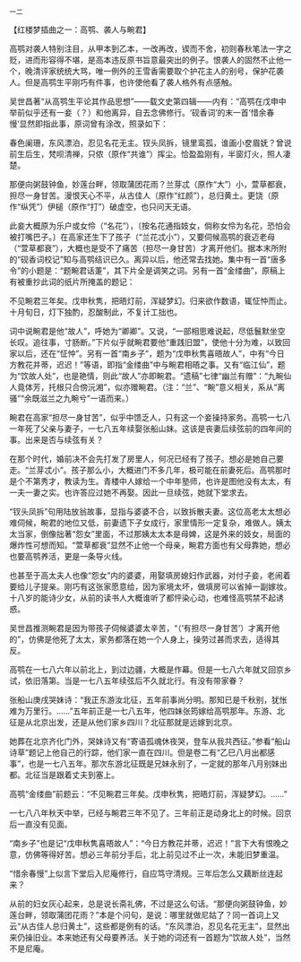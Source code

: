     一二 

   【红楼梦插曲之一：高鹗、袭人与畹君】

   高鹗对袭人特别注目，从甲本到乙本，一改再改，锲而不舍，初则春秋笔法一字之贬，进而形容得不堪，是高本违反原书旨意最突出的例子。恨袭人的固然不止他一个，晚清评家统统大骂，唯一例外的王雪香需要取个护花主人的别号，保护花袭人。但是高鹗生平刚巧有件事，也许使他看了袭人格外有点感触。

   吴世昌著“从高鹗生平论其作品思想”——载文史第四辑——内有：“高鹗在戊申中举前似乎还有一妾（？）和他离异，自去念佛修行。‘砚香词’的末一首‘惜余春慢’显然即指此事，原词曾有涂改，照录如下：

   春色阑珊，东风漂泊，忍见名花无主。钗头凤拆，镜里鸾孤，谁画小奁眉妩？曾说前生后生，梵呗清禅，只侬（原作“共谁”）挥尘。恰盈盈刚有，半窗灯火，照人凄楚。

   那便向粥鼓钟鱼，妙莲台畔，领取蒲团花雨？兰芽忒（原作“大”）小，萱草都衰，担尽一身甘苦。漫恨天心不平，从古佳人（原作“红颜”），总归黄土。更饶（原作“纵凭”）伊槌（原作“打”）破虚空，也只问天无语。

   此妾大概原为乐户或女伶（“名花”），〔按名花通指妓女，倘称女伶为名花，恐怕会被打嘴巴子。〕在高家还生下了孩子（“兰花忒小”），又要伺候高鹗的衰迈老母（“萱草都衰”），大概也是受不了痛苦（担尽一身甘苦）才离开他们。据本末所附的“砚香词校记”知与高鹗结识已久。离异以后，他还常去找她。集中有一首“唐多令”的小题是：“题畹君话萐”，其下片全是调笑之词。另有一首“金缕曲”，原稿上有被重抄此词的纸片所掩盖的题记：

   不见畹君三年矣。戊申秋隽，把晤灯前，浑疑梦幻。归来欲作数语，辄怔忡而止。十月旬日，灯下独酌，忍酸制此，不复计工拙也。

   词中说畹君是他“故人”，呼她为“卿卿”。又说，“一部相思难说起，尽低鬟默坐空长叹。追往事，寸肠断。”下片似乎就畹君要他“重践旧盟”，使他十分为难，以致回家以后，还在“怔忡”。另有一首“南乡子”，题为“戊申秋隽喜晤故人”，中有“今日方教花并蒂，迟迟！”等语，即指“金缕曲”中与畹君相晤之事。又有“临江仙”，题为“饮故人处”，也是艳情，则此“故人”亦即畹君。“遗稿”七律“幽兰有赠”：“九畹仙人竟体芳，托根只合傍沅湘”，似亦赠畹君。（注：“兰”、“畹”意义相关，系从“离骚”“余既滋兰之九畹兮”一语而来。）

   畹君在高家“担尽一身甘苦”，似乎中馈乏人，只有这一个妾操持家务。高鹗一七八一年死了父亲与妻子，一七八五年续娶张船山妹。这该是丧妻后续弦前的四年间的事。出来是否与续弦有关？

   在那个时代，婚前决不会先打发了房里人，何况已经有了孩子。想必是她自己要走。“兰芽忒小”。孩子那么小，大概进门不多几年，极可能在前妻死后。高鹗那时是个不第秀才，教读为生。青楼中人嫁给一个中年塾师，也许是图他没有太太，有一夫一妻之实。也许答应过她不再娶。因此一旦续弦，她就下堂求去。

   “钗头凤拆”句用陆放翁故事，显指与婆婆不合，以致拆散夫妻。这位高老太太想必难伺候，畹君的地位又低，前妻遗下子女成行，家里情形一定复杂，难做人。姨太太当家，倒像拙著“怨女”里面，不过那姨太太本是母婢，这是外来的妓女，局面的爆炸性可想而知。“萱草都衰”显然不止他一个母亲，畹君方面也有父母靠她，想必也要高鹗养活，更是一条导火线。

   也甚至于高太夫人也像“怨女”内的婆婆，用娶填房媳妇作武器，对付子妾，老闹着要给儿子提亲。刚巧有这张家愿意给，因为家境太坏，做填房可以省掉一副嫁妆。十八岁的能诗少女，从前的读书人大概谁听了都怦染心动，也难怪高鹗禁不起诱惑。

   吴世昌推测畹君是因为带孩子伺候婆婆太辛苦，“（‘有担尽一身甘苦’）才离开他的”，仿佛是他死了太太，家务都落在她一个人身上，操劳过甚而求去，适得其反。

   高鹗在一七八六年以前北上，到过边疆，大概是作幕。但是一七八六年就又回京乡试，依旧落第。当是一七八五年续弦后不久就北行。有没有带家眷？

   张船山庚戌哭妹诗：“我正东游汝北征，五年前事尚分明。那知已是千秋别，犹怅难为万里行。……”五年前正是一七八五年，他四妹张筠嫁给高鹗那年。东游、北征是从北京出发，还是从他们家乡四川？北征那就是远嫁到北京。

   她葬在北京齐化门外，哭妹诗又有“寄语孤魂休夜哭，登车从我共西征。”参看“船山诗草”题记上他自己的行踪，他们家一直在四川。但是卷二有“乙巳八月出都感事”，也是一七八五年。那次东游北征既是兄妹永别了，一定就的那年八月别妹出都。北征当是跟着丈夫到塞上。

   高鹗“金缕曲”前题云：“不见畹君三年矣。戊申秋隽，把晤灯前，浑疑梦幻。……”

   一七八八年秋天中举，已经与畹君三年不见了。三年前正是动身北上的时候。回京后一直没有见面。

   “南乡子”也是记“戊申秋隽喜晤故人”：“今日方教花并蒂，迟迟！”言下大有恨晚之意，仿佛等得好苦。想必三年前分手后，北上前见过不止一次，未能旧梦重温。

   “惜余春慢”上似言下堂后入尼庵修行，自应笃守清规。三年后怎么又藕断丝连起来？

   从前的妇女灰心起来，总是说长斋礼佛，不过是这么句话。“那便向粥鼓钟鱼，妙莲台畔，领取蒲团花雨？”本是个问句，是说：哪里就做尼姑了？同一首词上又云“从古佳人总归黄土”，这些都是例有的话。“东风漂泊，忍见名花无主”，显然出来仍操旧业。本来她还有父母要养活。关于她的词还有一首题为“饮故人处”，当然不是尼庵。

